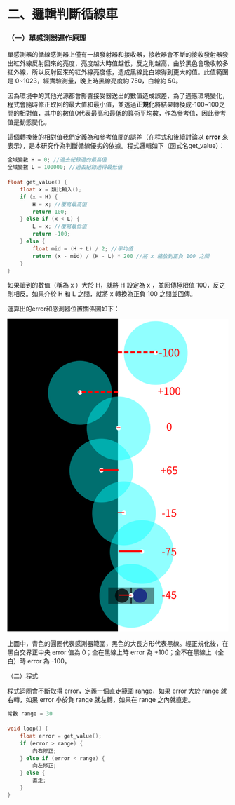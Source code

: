 # 二、邏輯判斷循線車

### （一）單感測器運作原理

單感測器的循線感測器上僅有一組發射器和接收器，接收器會不斷的接收發射器發出紅外線反射回來的亮度，亮度越大時值越低，反之則越高，由於黑色會吸收較多紅外線，所以反射回來的紅外線亮度低，造成黑線比白線得到更大的值。此值範圍是 0~1023，經實驗測量，晚上時黑線亮度約 750，白線約 50。

因為環境中的其他光源都會影響接受器送出的數值造成誤差，為了適應環境變化，程式會隨時修正取回的最大值和最小值，並透過**正規化**將結果轉換成-100~100之間的相對值，其中的數值0代表最高和最低的算術平均數，作為參考值，因此參考值是動態變化。

這個轉換後的相對值我們定義為和參考值間的誤差（在程式和後續討論以 **error** 來表示），是本研究作為判斷循線優劣的依據。程式邏輯如下（函式名get_value）：

``` c
全域變數 H = 0; //過去紀錄過的最高值
全域變數 L = 100000; //過去紀錄過得最低值

float get_value() {
    float x = 類比輸入();
    if (x > H) {
        H = x; //覆寫最高值
        return 100;
    } else if (x < L) {
        L = x; //覆寫最低值
        return -100;
    } else {
        float mid = (H + L) / 2; //平均值
        return (x - mid) / (H - L) * 200 //將 x 縮放到正負 100 之間
    }
}
```

如果讀到的數值（稱為 x ）大於 H，就將 H 設定為 x ，並回傳極限值 100，反之則相反。如果介於 H 和 L 之間，就將 x 轉換為正負 100 之間並回傳。

運算出的error和感測器位置關係圖如下：

![error 與感測範圍示意圖](image/error說明.png)

上圖中，青色的圓圈代表感測器範圍，黑色的大長方形代表黑線。經正規化後，在黑白交界正中央 error 值為 0；全在黑線上時 error 為 +100；全不在黑線上（全白）時 error 為 -100。

（二）程式

程式迴圈會不斷取得 error，定義一個直走範圍 range，如果 error 大於 range 就右轉，如果 error 小於負 range 就左轉，如果在 range 之內就直走。

``` c
常數 range = 30

void loop() {
    float error = get_value();
    if (error > range) {
        向右修正;
    } else if (error < range) {
        向左修正;
    } else {
        直走;
    }
}
```



